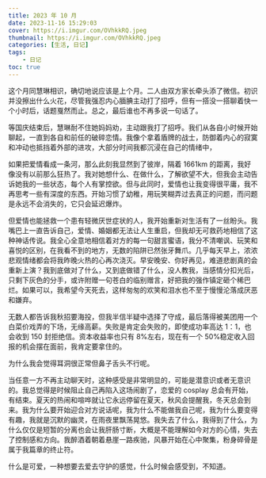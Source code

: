 ```yaml
---
title: 2023 年 10 月
date: 2023-11-16 15:29:03
cover: https://i.imgur.com/OVhkkRQ.jpeg
thumbnail: https://i.imgur.com/OVhkkRQ.jpeg
categories: [生活, 日记]
tags:
    - 日记
toc: true
---
```


这个月同慧琳相识，确切地说应该是上个月。二人由双方家长牵头添了微信。初识并没擦出什么火花，尽管我强忍内心腼腆主动打了招呼，但有一搭没一搭聊着快一个小时后，话题戛然而止。总之，最后谁也不再多说一句话了。

<!--more-->

等国庆结束后，慧琳耐不住她妈妈劝，主动跟我打了招呼。我们从各自小时候开始聊起，一直到各自和前任的破碎恋情。我像个拿着盾牌的战士，防御着内心的寂寞和冲动也抵挡着外部的进攻，大部分时间我都沉浸在自己的情绪中，

如果把爱情看成一条河，那么此刻我显然到了彼岸，隔着 1661km 的距离，我好像没有以前那么狂热了。我对她想什么、在做什么，了解欲望不大，但我会主动告诉她我的一些状态，每个人有掌控欲。但与此同时，爱情也让我变得很平庸，我不再思考一些有深度的东西。开始习惯了幼稚，用玩笑糊弄过去真正的问题，而问题是永远不会消失的，它只会延迟爆炸。

但爱情也能拯救一个患有轻微厌世症状的人，我开始重新对生活有了一丝盼头。我嘴巴上一直告诉自己，爱情、婚姻都无法让人生重启，但我却无可救药地相信了这种神话传说。我全心全意地相信着对方的每一句甜言蜜语，我分不清嘲讽、玩笑和喜悦的区别，在我看不到的地方，无数的陷阱已然张牙舞爪。几乎每天早上，浓浓悲观情绪都会将我昨晚火热的心再次浇灭。早安晚安、你好再见，难道悲剧真的会重新上演？我到底做对了什么，又到底做错了什么，没人教我，当感情分扣光后，只剩下灰色的分手，或许附赠一句苍白的临别赠言，好把我的强作镇定砸个稀巴烂。如果可以，我希望今天死去，这样匆匆的欢笑和泪水也不至于慢慢沦落成厌恶和嫌弃。

无数人都告诉我秋招要海投，但我半信半疑中选择了守成，最后落得被美团用一个白菜价戏弄的下场，无缘高薪。失败是肯定会失败的，即使成功率高达 1：1，也会收到 150 封拒绝信。资本收益率也只有 8%左右，现在有一个 50%稳定收入回报的机会摆在面前，我肯定要拿住的。

为什么我会觉得耳洞很正常但鼻子舌头不行呢。

当任意一方不再主动聊天时，这种感受是非常明显的，可能是潜意识或者无意识的。我总觉得是时候阻止自己再陷入这场闹剧了，恋爱的 cosplay 总会有开始，有结束。夏天的热闹和喧哗就让它永远停留在夏天，秋风会提醒我，冬天总会到来。我为什么要开始迎合对方说话呢，我为什么不能做我自己呢，我为什么要变得有趣，我就是沉默的幽灵，在雨夜里飘荡晃悠。我失去了什么，我得到了什么，为什么仅仅是短暂的分离也会让我肝肠寸断，大概是不能理解如今对方的心情，失去了控制感和方向。我醉酒着朝着悬崖一路疾驰，风暴开始在心中聚集，粉身碎骨是属于我篇章的终止符。

什么是可爱，一种想要去爱去守护的感觉，什么时候会感受到，不知道。
